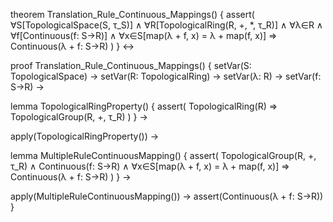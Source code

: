 theorem Translation_Rule_Continuous_Mappings() {
  assert(
    ∀S[TopologicalSpace(S, τ_S)] ∧
    ∀R[TopologicalRing(R, +, *, τ_R)] ∧
    ∀λ∈R ∧
    ∀f[Continuous(f: S→R)] ∧
    ∀x∈S[map(λ + f, x) = λ + map(f, x)]
    ⇒
    Continuous(λ + f: S→R)
  )
} ↔

proof Translation_Rule_Continuous_Mappings() {
  setVar(S: TopologicalSpace) →
  setVar(R: TopologicalRing) →
  setVar(λ: R) →
  setVar(f: S→R) →
  
  lemma TopologicalRingProperty() {
    assert(
      TopologicalRing(R) ⇒ TopologicalGroup(R, +, τ_R)
    )
  } →
  
  apply(TopologicalRingProperty()) →
  
  lemma MultipleRuleContinuousMapping() {
    assert(
      TopologicalGroup(R, +, τ_R) ∧
      Continuous(f: S→R) ∧
      ∀x∈S[map(λ + f, x) = λ + map(f, x)]
      ⇒
      Continuous(λ + f: S→R)
    )
  } →
  
  apply(MultipleRuleContinuousMapping()) →
  assert(Continuous(λ + f: S→R))
}